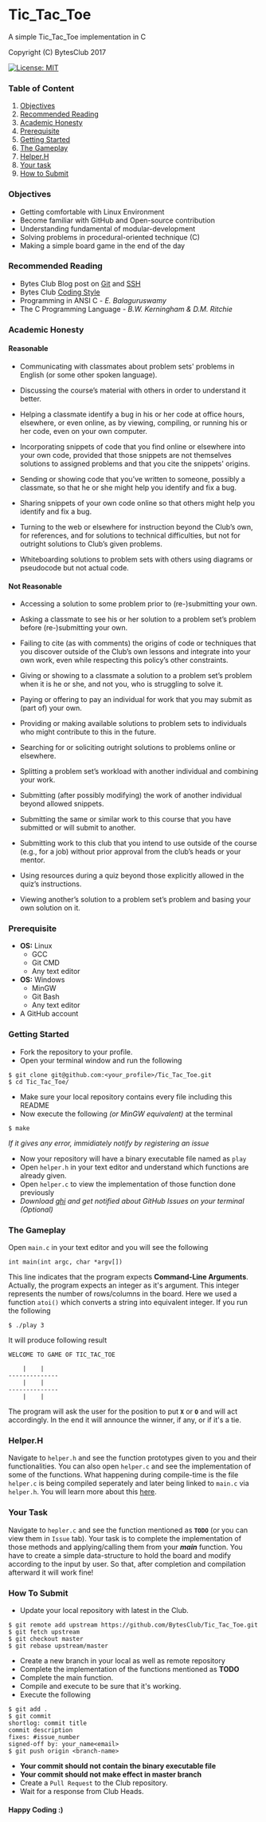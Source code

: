 # Tic_Tac_Toe
A simple Tic_Tac_Toe implementation in C

Copyright (C) BytesClub 2017

[![License: MIT](https://img.shields.io/badge/License-MIT-yellow.svg)](https://opensource.org/licenses/MIT)

### Table of Content
1. [Objectives](#objectives)
2. [Recommended Reading](#recommended-reading)
3. [Academic Honesty](#academic-honesty)
4. [Prerequisite](#prerequisite)
4. [Getting Started](#getting-started)
5. [The Gameplay](#the-gameplay)
6. [Helper.H](#helperh)
7. [Your task](#your-task)
8. [How to Submit](#how-to-submit)

### Objectives
* Getting comfortable with Linux Environment
* Become familiar with GitHub and Open-source contribution
* Understanding fundamental of modular-development
* Solving problems in procedural-oriented technique (C)
* Making a simple board game in the end of the day

### Recommended Reading
* Bytes Club Blog post on [Git](https://bytesclub.github.io/2017/02/23/introduction-to-git/) and [SSH](https://bytesclub.github.io/2017/03/01/introduction-to-ssh/)
* Bytes Club [Coding Style](https://bytesclub.github.io/docs/coding_style.pdf)
* Programming in ANSI C - _E. Balaguruswamy_
* The C Programming Language - _B.W. Kerningham & D.M. Ritchie_

### Academic Honesty
#### Reasonable
* Communicating with classmates about problem sets' problems in English (or some other spoken language).

* Discussing the course’s material with others in order to understand it better.

* Helping a classmate identify a bug in his or her code at office hours, elsewhere, or even online, as by viewing, compiling, or running his or her code, even on your own computer.

* Incorporating snippets of code that you find online or elsewhere into your own code, provided that those snippets are not themselves solutions to assigned problems and that you cite the snippets' origins.

* Sending or showing code that you’ve written to someone, possibly a classmate, so that he or she might help you identify and fix a bug.

* Sharing snippets of your own code online so that others might help you identify and fix a bug.

* Turning to the web or elsewhere for instruction beyond the Club’s own, for references, and for solutions to technical difficulties, but not for outright solutions to Club’s given problems.

* Whiteboarding solutions to problem sets with others using diagrams or pseudocode but not actual code.

#### Not Reasonable
* Accessing a solution to some problem prior to (re-)submitting your own.

* Asking a classmate to see his or her solution to a problem set’s problem before (re-)submitting your own.

* Failing to cite (as with comments) the origins of code or techniques that you discover outside of the Club’s own lessons and integrate into your own work, even while respecting this policy’s other constraints.

* Giving or showing to a classmate a solution to a problem set’s problem when it is he or she, and not you, who is struggling to solve it.

* Paying or offering to pay an individual for work that you may submit as (part of) your own.

* Providing or making available solutions to problem sets to individuals who might contribute to this in the future.

* Searching for or soliciting outright solutions to problems online or elsewhere.

* Splitting a problem set’s workload with another individual and combining your work.

* Submitting (after possibly modifying) the work of another individual beyond allowed snippets.

* Submitting the same or similar work to this course that you have submitted or will submit to another.

* Submitting work to this club that you intend to use outside of the course (e.g., for a job) without prior approval from the club’s heads or your mentor.

* Using resources during a quiz beyond those explicitly allowed in the quiz’s instructions.

* Viewing another’s solution to a problem set’s problem and basing your own solution on it.

### Prerequisite
* **OS:** Linux
	* GCC
	* Git CMD
	* Any text editor
* **OS:** Windows
	* MinGW
	* Git Bash
	* Any text editor
* A GitHub account

### Getting Started
* Fork the repository to your profile.
* Open your terminal window and run the following
```
$ git clone git@github.com:<your_profile>/Tic_Tac_Toe.git
$ cd Tic_Tac_Toe/
```
* Make sure your local repository contains every file including this README
* Now execute the following _(or MinGW equivalent)_ at the terminal
```
$ make 
```
   *If it gives any error, immidiately notify by registering an issue*
* Now your repository will have a binary executable file named as `play`
* Open `helper.h` in your text editor and understand which functions are already given.
* Open `helper.c` to view the implementation of those function done previously
* _Download [ghi](https://github.com/stephencelis/ghi) and get notified about GitHub Issues on your terminal (Optional)_

### The Gameplay
Open `main.c` in your text editor and you will see the following
```
int main(int argc, char *argv[])
```
This line indicates that the program expects **Command-Line Arguments**. Actually, the program expects an integer as it's argument. This integer represents the number of rows/columns in the board. Here we used a function `atoi()` which converts a string into equivalent integer.
If you run the following
```
$ ./play 3
```
It will produce following result
```
WELCOME TO GAME OF TIC_TAC_TOE

    |    |    
--------------
    |    |
--------------
    |    |
```
The program will ask the user for the position to put **`X`** or **`O`** and will act accordingly. In the end it will announce the winner, if any, or if it's a tie.

### Helper.H
Navigate to `helper.h` and see the function prototypes given to you and their functionalities. You can also open `helper.c` and see the implementation of some of the functions. What happening during compile-time is the file `helper.c` is being compiled seperately and later being linked to `main.c` via `helper.h`. You will learn more about this [here](https://www.dartmouth.edu/~rc/classes/softdev_linux/complex_compile.html).

### Your Task
Navigate to `hepler.c` and see the function mentioned as **`TODO`** (or you can view them in `Issue` tab). Your task is to complete the implementation of those methods and applying/calling them from your _**main**_ function. You have to create a simple data-structure to hold the board and modify according to the input by user. So that, after completion and compilation afterward it will work fine!

### How To Submit
* Update your local repository with latest in the Club.
```
$ git remote add upstream https://github.com/BytesClub/Tic_Tac_Toe.git
$ git fetch upstream
$ git checkout master
$ git rebase upstream/master
```
* Create a new branch in your local as well as remote repository
* Complete the implementation of the functions mentioned as **TODO**
* Complete the main function.
* Compile and execute to be sure that it's working.
* Execute the following
```
$ git add .
$ git commit
shortlog: commit title
commit description
fixes: #issue_number
signed-off by: your_name<email>
$ git push origin <branch-name>
```
* **Your commit should not contain the binary executable file**
* **Your commit should not make effect in master branch**
* Create a `Pull Request` to the Club repository.
* Wait for a response from Club Heads.

#### Happy Coding :)
